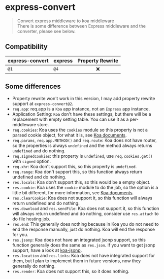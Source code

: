 # express-convert

> Convert express middleware to koa middleware  
> There is some difference between Express middleware and the converter, please see below.

## Compatibility

| express-convert | express | Property Rewrite |
| --------------- | ------- | :--------------: |
| `@1`            | `@4`    |       :x:        |

## Some differences

- Property rewrite won't work in this version, I may add property rewrite support at `express-convert@2`.
- `req.app`: req.app is a `Koa` app instance, not an `Express` app instance.
- Application Setting: `Koa` don't have these settings, but there will be a replacement with empty setting table. You can use it as a per-middleware store.
- `req.cookies`: Koa uses the `cookies` module so this property is not a parsed cookie object, for what it is, see [Koa documents](https://koajs.com/#context).
- `req.params`, `req.app.METHOD()` and `req.route`: Koa does not have router, so the properties is always `undefined` and the method always returns `undefined` and do nothing.
- `req.signedCookies`: this property is `undefined`, use `req.cookies.get()` with `signed` option.
- `req.xhr`: Koa don't support this, so this property is `undefined`.
- `req.range`: Koa don't support this, so this function always return undefined and do nothing.
- `res.locals`: Koa don't support this, so this would be a empty object.
- `res.cookie`: Koa uses the `cookie` module to do the job, so the option is a little bit different, for more information, see [Koa documents](https://koajs.com/#context).
- `res.clearCookie`: Koa does not support it, so this function will always return undefined and do nothing.
- `res.download` and `res.sendFile`: Koa does not support it, so this function will always return undefined and do nothing, consider use `res.attach` to do file hosting job.
- `res.end`: This generally does nothing because in Koa you do not need to end the response manually, just do nothing. Koa will end the response for you.
- `res.jsonp`: Koa does not have an integrated jsonp support, so this function generally does the same as `res.json`. If you want to get jsonp support, have a look at [koa-jsonp](https://github.com/kilianc/koa-jsonp).
- `res.location` and `res.links`: Koa does not have integrated support for them, but I plan to implement them in future versions, now they generally do nothing.
- `res.render`: Koa does not support this, so it does nothing.
